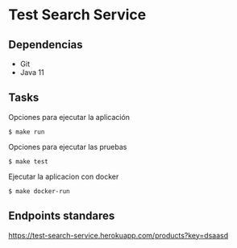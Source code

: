 # Test Search Service

## Dependencias

* Git
* Java 11

## Tasks
Opciones para ejecutar la aplicación
```
$ make run
```

Opciones para ejecutar las pruebas
```
$ make test
```

Ejecutar la aplicacion con docker
```
$ make docker-run
```
## Endpoints standares
https://test-search-service.herokuapp.com/products?key=dsaasd


